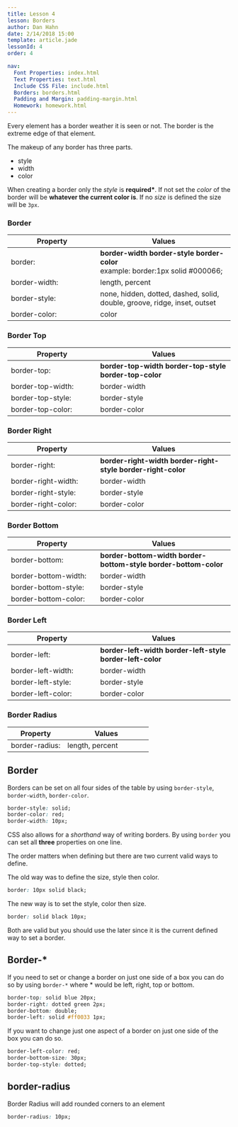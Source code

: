 ```yaml
---
title: Lesson 4
lesson: Borders
author: Dan Hahn
date: 2/14/2018 15:00
template: article.jade
lessonId: 4
order: 4

nav:
  Font Properties: index.html
  Text Properties: text.html
  Include CSS File: include.html
  Borders: borders.html
  Padding and Margin: padding-margin.html
  Homework: homework.html
---
```


Every element has a border weather it is seen or not. The border is the extreme edge of that element.

The makeup of any border has three parts.

* style
* width
* color

When creating a border only the _style_ is **required\***. If not set the _color_ of the border will be **whatever the current color is**. If no _size_ is defined the size will be `3px`.

### Border

| Property      | Values                                                                                   |
| ------------- | ---------------------------------------------------------------------------------------- |
| border:       | **border-width** **border-style** **border-color**<br>example: border:1px solid #000066; |
| border-width: | length, percent                                                                          |
| border-style: | none, hidden, dotted, dashed, solid, double, groove, ridge, inset, outset                |
| border-color: | color                                                                                    |

### Border Top

| Property          | Values                                                         |
| ----------------- | -------------------------------------------------------------- |
| border-top:       | **border-top-width** **border-top-style** **border-top-color** |
| border-top-width: | border-width                                                   |
| border-top-style: | border-style                                                   |
| border-top-color: | border-color                                                   |

### Border Right

| Property            | Values                                                               |
| ------------------- | -------------------------------------------------------------------- |
| border-right:       | **border-right-width** **border-right-style** **border-right-color** |
| border-right-width: | border-width                                                         |
| border-right-style: | border-style                                                         |
| border-right-color: | border-color                                                         |

### Border Bottom

| Property             | Values                                                                  |
| -------------------- | ----------------------------------------------------------------------- |
| border-bottom:       | **border-bottom-width** **border-bottom-style** **border-bottom-color** |
| border-bottom-width: | border-width                                                            |
| border-bottom-style: | border-style                                                            |
| border-bottom-color: | border-color                                                            |

### Border Left

| Property           | Values                                                            |
| ------------------ | ----------------------------------------------------------------- |
| border-left:       | **border-left-width** **border-left-style** **border-left-color** |
| border-left-width: | border-width                                                      |
| border-left-style: | border-style                                                      |
| border-left-color: | border-color                                                      |

### Border Radius

| Property       | Values          |
| -------------- | --------------- |
| border-radius: | length, percent |

## Border

Borders can be set on all four sides of the table by using `border-style`, `border-width`, `border-color`.

```css
border-style: solid;
border-color: red;
border-width: 10px;
```

CSS also allows for a _shorthand_ way of writing borders. By using `border` you can set all **three** properties on one line.

The order matters when defining but there are two current valid ways to define.

The old way was to define the size, style then color.

```css
border: 10px solid black;
```

The new way is to set the style, color then size.

```css
border: solid black 10px;
```

Both are valid but you should use the later since it is the current defined way to set a border.

## Border-\*

If you need to set or change a border on just one side of a box you can do so by using `border-*` where \* would be left, right, top or bottom.

```css
border-top: solid blue 20px;
border-right: dotted green 2px;
border-bottom: double;
border-left: solid #ff0033 1px;
```

If you want to change just one aspect of a border on just one side of the box you can do so.

```css
border-left-color: red;
border-bottom-size: 30px;
border-top-style: dotted;
```

## border-radius

Border Radius will add rounded corners to an element

```css
border-radius: 10px;
```

<style>
table tr td:nth-child(1){width:40%}
td .label {margin-right: 4px;cursor: pointer;}
</style>
